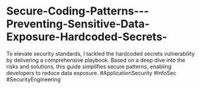 # Secure-Coding-Patterns---Preventing-Sensitive-Data-Exposure-Hardcoded-Secrets-
To elevate security standards, I tackled the hardcoded secrets vulnerability by delivering a comprehensive playbook. Based on a deep dive into the risks and solutions, this guide simplifies secure patterns, enabling developers to reduce data exposure. #ApplicationSecurity #InfoSec #SecurityEngineering
